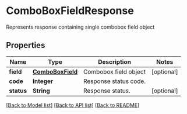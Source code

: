 ﻿
# ComboBoxFieldResponse
Represents response containing single combobox field object

## Properties
Name | Type | Description | Notes
------------ | ------------- | ------------- | -------------
**field** | [**ComboBoxField**](ComboBoxField.md) | Combobox field object | [optional]
**code** | **Integer** | Response status code. | 
**status** | **String** | Response status. | [optional]


[[Back to Model list]](../../README.md#documentation-for-models) [[Back to API list]](../../README.md#documentation-for-api-endpoints) [[Back to README]](../../README.md)


